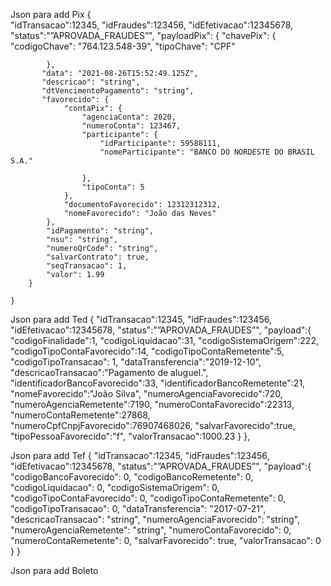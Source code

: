 Json para add Pix
	{   
		"idTransacao":12345, 
		"idFraudes":123456, 
		"idEfetivacao":12345678, 
		"status":"”APROVADA_FRAUDES”", 
		"payloadPix": { 
			"chavePix":  { 
			   	"codigoChave": "764.123.548-39", 
			   	"tipoChave": "CPF" 
			   	
			}, 
		   "data": "2021-08-26T15:52:49.125Z", 
		   "descricao": "string", 
		   "dtVencimentoPagamento": "string", 
		   "favorecido": { 
		   		"contaPix": { 
		   			"agenciaConta": 2020, 
		   			"numeroConta": 123467, 
		   			"participante": { 
		   				"idParticipante": 59588111, 
		   				"nomeParticipante": "BANCO DO NORDESTE DO BRASIL S.A." 
		   				
		   			}, 
		   			"tipoConta": 5 
		   		}, 
		   		"documentoFavorecido": 12312312312, 
		   		"nomeFavorecido": "João das Neves"
		   	}, 
	   		"idPagamento": "string", 
	   		"nsu": "string", 
	   		"numeroQrCode": "string", 
	   		"salvarContrato": true, 
	   		"seqTransacao": 1, 
	   		"valor": 1.99
		} 
		
	}

Json para add Ted
{
   "idTransacao":12345,
   "idFraudes":123456,
   "idEfetivacao":12345678,
   "status":"”APROVADA_FRAUDES”",
   "payload":{
      "codigoFinalidade":1,
      "codigoLiquidacao":31,
      "codigoSistemaOrigem":222,
      "codigoTipoContaFavorecido":14,
      "codigoTipoContaRemetente":5,
      "codigoTipoTransacao": 1,
      "dataTransferencia":"2019-12-10",
      "descricaoTransacao":"Pagamento de aluguel.",
      "identificadorBancoFavorecido":33,
      "identificadorBancoRemetente":21,
      "nomeFavorecido":"João Silva",
      "numeroAgenciaFavorecido":720,
      "numeroAgenciaRemetente":7190,
      "numeroContaFavorecido":22313,
      "numeroContaRemetente":27868,
      "numeroCpfCnpjFavorecido":76907468026,
      "salvarFavorecido":true,
      "tipoPessoaFavorecido":"f",
      "valorTransacao":1000.23
   }
},

Json para add Tef
{
   "idTransacao":12345,
   "idFraudes":123456,
   "idEfetivacao":12345678,
   "status":"”APROVADA_FRAUDES”",
   "payload":{
      "codigoBancoFavorecido": 0,
      "codigoBancoRemetente": 0,
      "codigoLiquidacao": 0,
      "codigoSistemaOrigem": 0,
      "codigoTipoContaFavorecido": 0,
      "codigoTipoContaRemetente": 0,
      "codigoTipoTransacao": 0,
      "dataTransferencia": "2017-07-21",
      "descricaoTransacao": "string",
      "numeroAgenciaFavorecido": "string",
      "numeroAgenciaRemetente": "string",
      "numeroContaFavorecido": 0,
      "numeroContaRemetente": 0,
      "salvarFavorecido": true,
      "valorTransacao": 0
    }
}

Json para add Boleto



